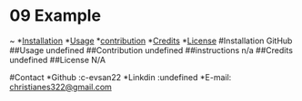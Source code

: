 # 09 Example 


  ~
  *[Installation](#installation)
  *[Usage](#usage)
  *[contribution](#contribution)
  *[Credits](#credits)
  *[License](#license)
  #Installation
  GitHub
  ##Usage
  undefined
  ##Contribution
  undefined
  ##instructions
  n/a
  ##Credits
  undefined
  ##License
  N/A

  #Contact
  *Github :c-evsan22
  *Linkdin :undefined
  *E-mail: christianes322@gmail.com 